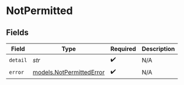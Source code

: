 # NotPermitted


## Fields

| Field                                                      | Type                                                       | Required                                                   | Description                                                |
| ---------------------------------------------------------- | ---------------------------------------------------------- | ---------------------------------------------------------- | ---------------------------------------------------------- |
| `detail`                                                   | *str*                                                      | :heavy_check_mark:                                         | N/A                                                        |
| `error`                                                    | [models.NotPermittedError](../models/notpermittederror.md) | :heavy_check_mark:                                         | N/A                                                        |